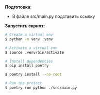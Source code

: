 <b>Подготовка:</b>
- В файле src/main.py подставить ссылку

<b>Запустить скрипт:</b>

```bash
# Create a virtual env
$ python -m venv .venv

# Activate a virtual env
$ source .venv/bin/activate

# Install dependencies
$ pip install poetry

$ poetry install --no-root

# Run the project
$ poetry run python ./src/main.py
```
